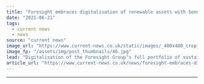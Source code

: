```yaml
---
title: "Foresight embraces digitalisation of renewable assets with Sennen partnership"
date: "2021-06-21"
tags: 
  - current news
  - news
source: "current news"
image_url: "https://www.current-news.co.uk/static/images/_400x400_crop_center-center/Shoals-Hook-Solar-Farm-image-Foresight.jpg"
image_fp: "/assets/img/post_thumbnails/46.jpg"
lead: "​Digitalisation of the Foresight Group’s full portfolio of sustainable infrastructure – including UK solar and wind assets – is well underway."
article_url: "https://www.current-news.co.uk/news/foresight-embraces-digitalisation-of-renewable-assets-with-sennen-partnership?utm_source=rss-feeds&utm_medium=rss&utm_campaign=rss"
---
```


---
